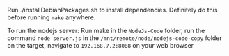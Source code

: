 Run ./installDebianPackages.sh to install dependencies. Definitely do this before running `make` anywhere.

To run the nodejs server:
Run make in the `NodeJs-Code` folder,
run the command `node server.js` in the `/mnt/remote/node/nodejs-code-copy` folder on the target,
navigate to `192.168.7.2:8088` on your web browser
